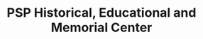 ---
layout: repo
title: "PSP Historical, Educational and Memorial Center"
id: 14189
permalink: repos/14189/
---